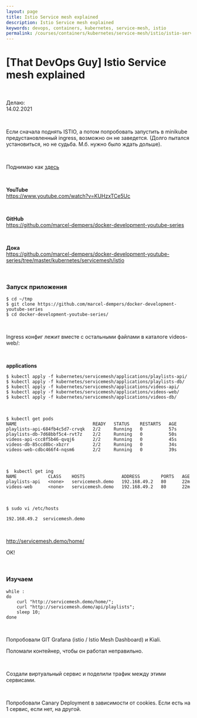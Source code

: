 ```yaml
---
layout: page
title: Istio Service mesh explained
description: Istio Service mesh explained
keywords: devops, containers, kubernetes, service-mesh, istio
permalink: /courses/containers/kubernetes/service-mesh/istio/istio-service-mesh-explained/
---
```


# [That DevOps Guy] Istio Service mesh explained

<br/>

Делаю:  
14.02.2021

<br/>

Если сначала поднять ISTIO, а потом попробовать запустить в minikube предустановленный ingress, возможно он не заведется. (Долго пытался установиться, но не судьба. М.б. нужно было ждать дольше).

<br/>

Поднимаю как <a href="/tools/containers/kubernetes/utils/service-mesh/istio/setup/">здесь</a>

<br/>

**YouTube**  
https://www.youtube.com/watch?v=KUHzxTCe5Uc

<br/>

**GitHub**  
https://github.com/marcel-dempers/docker-development-youtube-series

<br/>

**Дока**  
https://github.com/marcel-dempers/docker-development-youtube-series/tree/master/kubernetes/servicemesh/istio

<br/>

### Запуск приложения

```
$ cd ~/tmp
$ git clone https://github.com/marcel-dempers/docker-development-youtube-series
$ cd docker-development-youtube-series/
```

<br/>

Ingress конфиг лежит вместе с остальными файлами в каталоге videos-web/:

<br/>

**applications**

```
$ kubectl apply -f kubernetes/servicemesh/applications/playlists-api/
$ kubectl apply -f kubernetes/servicemesh/applications/playlists-db/
$ kubectl apply -f kubernetes/servicemesh/applications/videos-api/
$ kubectl apply -f kubernetes/servicemesh/applications/videos-web/
$ kubectl apply -f kubernetes/servicemesh/applications/videos-db/
```

<br/>

```
$ kubectl get pods
NAME                             READY   STATUS    RESTARTS   AGE
playlists-api-684fb4c5d7-crvqk   2/2     Running   0          57s
playlists-db-7d68bbf5c4-rvt7z    2/2     Running   0          50s
videos-api-ccc8f5b46-qvqj6       2/2     Running   0          45s
videos-db-85ccd8bc-xbzrr         2/2     Running   0          34s
videos-web-cdbc466f4-nqsm6       2/2     Running   0          39s
```

<br/>

```
$  kubectl get ing
NAME            CLASS    HOSTS              ADDRESS        PORTS   AGE
playlists-api   <none>   servicemesh.demo   192.168.49.2   80      22m
videos-web      <none>   servicemesh.demo   192.168.49.2   80      22m
```

<br/>

```
$ sudo vi /etc/hosts
```

```
192.168.49.2  servicemesh.demo
```

<br/>

http://servicemesh.demo/home/

OK!

<br/>

### Изучаем

```
while :
do
    curl "http://servicemesh.demo/home/";
    curl "http://servicemesh.demo/api/playlists";
    sleep 10;
done
```

<br/>

Попробовали GIT Grafana (istio / Istio Mesh Dashboard) и Kiali.

Поломали контейнер, чтобы он работал неправильно.

<br/>

Создали виртуальный сервис и поделили трафик между этими сервисами.

<br/>

Попробовали Canary Deployment в зависимости от cookies. Если есть на 1 сервис, если нет, на другой.
